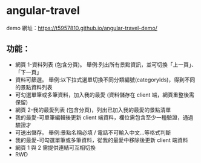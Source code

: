 # angular-travel

demo 網址：https://t5957810.github.io/angular-travel-demo/

## 功能：
* 網頁 1-資料列表 (包含分頁)。 舉例:列出所有景點資訊，並可切換「上一頁」、「下一頁」
* 資料可篩選。 舉例:以下拉式選單切換不同分類編號(categoryIds)，得到不同的景點資料列表
* 可勾選單筆或多筆資料，加入我的最愛 (資料儲存在 client 端，網頁重整後需保留)
* 網頁 2-我的最愛列表 (包含分頁)，列出已加入我的最愛的景點清單
* 我的最愛-可單筆編輯後更新 client 端資料，欄位需包含至少一種驗證，通過驗證才
* 可送出儲存。 舉例:景點名稱必填 / 電話不可輸入中文...等格式判斷
* 我的最愛-可勾選單筆或多筆資料，從我的最愛中移除後更新 client 端資料
* 網頁 1 與 2 需提供連結可互相切換
* RWD